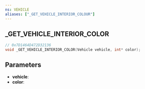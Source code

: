 ```yaml
---
ns: VEHICLE
aliases: ["_GET_VEHICLE_INTERIOR_COLOUR"]
---
```

## _GET_VEHICLE_INTERIOR_COLOR

```c
// 0x7D1464D472D32136
void _GET_VEHICLE_INTERIOR_COLOR(Vehicle vehicle, int* color);
```

## Parameters
* **vehicle**: 
* **color**: 


